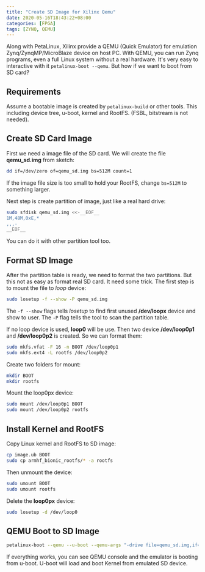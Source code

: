 ```yaml
---
title: "Create SD Image for Xilinx Qemu"
date: 2020-05-16T18:43:22+08:00
categories: [FPGA]
tags: [ZYNQ, QEMU]
---
```


Along with PetaLinux, Xilinx provide a QEMU (Quick Emulator) for emulation Zynq/ZynqMP/MicroBlaze device on host PC. With QEMU, you can run Zynq programs, even a full Linux system without a real hardware. It's very easy to interactive with it `petalinux-boot --qemu`. But how if we want to boot from SD card?

<!--more-->

## Requirements

Assume a bootable image is created by `petalinux-build` or other tools. This including device tree, u-boot, kernel and RootFS. (FSBL, bitstream is not needed).

## Create SD Card Image

First we need a image file of the SD card. We will create the file **qemu_sd.img** from sketch:

```bash
dd if=/dev/zero of=qemu_sd.img bs=512M count=1
```

If the image file size is too small to hold your RootFS, change `bs=512M` to something larger.

Next step is create partition of image, just like a real hard drive:

```bash
sudo sfdisk qemu_sd.img <<-__EOF__
1M,48M,0xE,*
,,,-
__EOF__
```

You can do it with other partition tool too.

## Format SD Image

After the partition table is ready, we need to format the two partitions. But this not as easy as format real SD card. It need some trick. The first step is to mount the file to *loop* device:

```bash
sudo losetup -f --show -P qemu_sd.img
```

The `-f --show` flags tells *losetup* to find first unused **/dev/loopx** device and show to user. The `-P` flag tells the tool to scan the partition table.

If no loop device is used, **loop0** will be use. Then two device **/dev/loop0p1** and **/dev/loop0p2** is created. So we can format them:

```bash
sudo mkfs.vfat -F 16 -n BOOT /dev/loop0p1
sudo mkfs.ext4 -L rootfs /dev/loop0p2
```

Create two folders for mount:

```bash
mkdir BOOT
mkdir rootfs
```

Mount the loop0px device:

```bash
sudo mount /dev/loop0p1 BOOT
sudo mount /dev/loop0p2 rootfs
```

## Install Kernel and RootFS

Copy Linux kernel and RootFS to SD image:

```bash
cp image.ub BOOT
sudo cp armhf_bionic_rootfs/* -a rootfs
```

Then unmount the device:

```bash
sudo umount BOOT
sudo umount rootfs
```

Delete the **loop0px** device:

```bash
sudo losetup -d /dev/loop0
```

## QEMU Boot to SD Image

```bash
petalinux-boot --qemu --u-boot --qemu-args "-drive file=qemu_sd.img,if=sd,format=raw"
```

If everything works, you can see QEMU console and the emulator is booting from u-boot. U-boot will load and boot Kernel from emulated SD device.